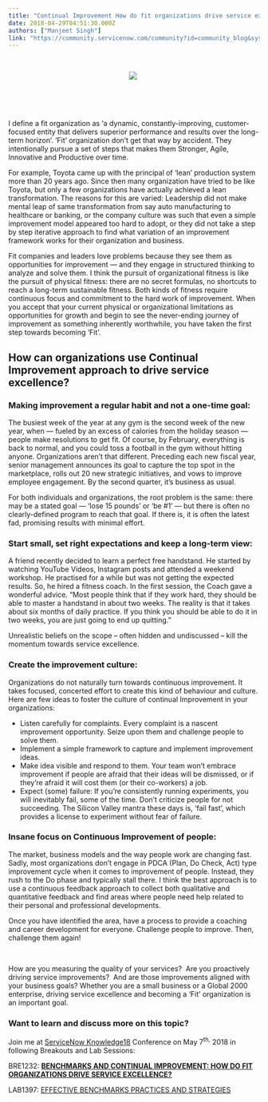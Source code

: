 ```yaml
---
title: "Continual Improvement How do fit organizations drive service excellence"
date: 2018-04-29T04:51:30.000Z
authors: ["Manjeet Singh"]
link: "https://community.servicenow.com/community?id=community_blog&sys_id=e0e27f34dbb953c0032a7a9e0f96191f"
---
```

<p class="p1"> </p>
<p class="p1" style="text-align: center;"><img style="max-width: 100%; max-height: 480px;" src="caf6bb7cdbb953c0032a7a9e0f96195e.iix" /> </p>
<p class="p1"> </p>
<p class="p1"> </p>
<p class="p1">I define a fit organization as ‘a dynamic, constantly-improving, customer-focused entity that delivers superior performance and results over the long-term horizon’. ‘Fit’ organization don’t get that way by accident. They intentionally pursue a set of steps that makes them Stronger, Agile, Innovative and Productive over time.</p>
<p class="p1">For example, Toyota came up with the principal of ‘lean’ production system more than 20 years ago. Since then many organization have tried to be like Toyota, but only a few organizations have actually achieved a lean transformation. The reasons for this are varied: Leadership did not make mental leap of same transformation from say auto manufacturing to healthcare or banking, or the company culture was such that even a simple improvement model appeared too hard to adopt, or they did not take a step by step iterative approach to find what variation of an improvement framework works for their organization and business.</p>
<p class="p1">Fit companies and leaders love problems because they see them as opportunities for improvement — and they engage in structured thinking to analyze and solve them. I think the pursuit of organizational fitness is like the pursuit of physical fitness: there are no secret formulas, no shortcuts to reach a long-term sustainable fitness. Both kinds of fitness require continuous focus and commitment to the hard work of improvement. When you accept that your current physical or organizational limitations as opportunities for growth and begin to see the never-ending journey of improvement as something inherently worthwhile, you have taken the first step towards becoming ‘Fit’.</p>
<h2 class="p1"><strong>How can organizations use Continual Improvement approach to drive service excellence?</strong></h2>
<h3 class="p1"><strong>Making improvement a regular habit and not a one-time goal:</strong></h3>
<p class="p1">The busiest week of the year at any gym is the second week of the new year, when — fueled by an excess of calories from the holiday season — people make resolutions to get fit. Of course, by February, everything is back to normal, and you could toss a football in the gym without hitting anyone. Organizations aren’t that different. Preceding each new fiscal year, senior management announces its goal to capture the top spot in the marketplace, rolls out 20 new strategic initiatives, and vows to improve employee engagement. By the second quarter, it’s business as usual.</p>
<p class="p1">For both individuals and organizations, the root problem is the same: there may be a stated goal — ‘lose 15 pounds’ or ‘be #1’ — but there is often no clearly-defined program to reach that goal. If there is, it is often the latest fad, promising results with minimal effort. </p>
<h3 class="p3"><strong>Start small, set right expectations and keep a long-term view:</strong></h3>
<p class="p1">A friend recently decided to learn a perfect free handstand. He started by watching YouTube Videos, Instagram posts and attended a weekend workshop. He practised for a while but was not getting the expected results. So, he hired a fitness coach. In the first session, the Coach gave a wonderful advice. “Most people think that if they work hard, they should be able to master a handstand in about two weeks. The reality is that it takes about six months of daily practice. If you think you should be able to do it in two weeks, you are just going to end up quitting.”</p>
<p class="p1">Unrealistic beliefs on the scope – often hidden and undiscussed – kill the momentum towards service excellence.</p>
<h3><strong>Create the improvement culture:</strong></h3>
<p class="p1">Organizations do not naturally turn towards continuous improvement. It takes focused, concerted effort to create this kind of behaviour and culture. Here are few ideas to foster the culture of continual Improvement in your organizations:</p>
<ul class="ul1"><li class="li1">Listen carefully for complaints. Every complaint is a nascent improvement opportunity. Seize upon them and challenge people to solve them.</li><li class="li1">Implement a simple framework to capture and implement improvement ideas.</li><li class="li1">Make idea visible and respond to them. Your team won’t embrace improvement if people are afraid that their ideas will be dismissed, or if they’re afraid it will cost them (or their co-workers) a job.</li><li class="li1">Expect (some) failure: If you’re consistently running experiments, you will inevitably fail, some of the time. Don’t criticize people for not succeeding. The Silicon Valley mantra these days is, ‘fail fast’, which provides a license to experiment without fear of failure.</li></ul>
<h3><strong>Insane focus on Continuous Improvement of people:</strong></h3>
<p class="p1">The market, business models and the way people work are changing fast. Sadly, most organizations don’t engage in PDCA (Plan, Do Check, Act) type improvement cycle when it comes to improvement of people. Instead, they rush to the Do phase and typically stall there. I think the best approach is to use a continuous feedback approach to collect both qualitative and quantitative feedback and find areas where people need help related to their personal and professional developments.</p>
<p class="p1">Once you have identified the area, have a process to provide a coaching and career development for everyone. Challenge people to improve. Then, challenge them again!</p>
<p class="p1"> </p>
<p class="p1">How are you measuring the quality of your services?  Are you proactively driving service improvements?  And are those improvements aligned with your business goals? Whether you are a small business or a Global 2000 enterprise, driving service excellence and becoming a ‘Fit’ organization is an important goal.</p>
<h3><strong>Want to learn and discuss more on this topic?</strong></h3>
<p class="p1">Join me at <a href="https://knowledge.servicenow.com/" rel="nofollow"><span class="s1">ServiceNow Knowledge18</span></a> Conference on May 7<sup>th,</sup> 2018 in following Breakouts and Lab Sessions:</p>
<p class="p3">BRE1232: <span class="s2"><a href="https://www.servicenowevents.com/servicenowknowledge18/public_session_view.php?session_id&#61;732&amp;agenda_session_id&#61;727" rel="nofollow"><strong>BENCHMARKS AND CONTINUAL IMPROVEMENT: HOW DO FIT ORGANIZATIONS DRIVE SERVICE EXCELLENCE?</strong></a></span></p>
<p class="p3">LAB1397: <span class="s2"><a href="https://www.servicenowevents.com/servicenowknowledge18/public_session_view.php?session_id&#61;897&amp;agenda_session_id&#61;1215" rel="nofollow">EFFECTIVE BENCHMARKS PRACTICES AND STRATEGIES</a></span></p>
<p class="p3"> </p>
<p class="p3"><span class="s2"> </span></p>